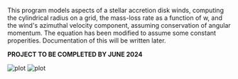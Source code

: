 This program models aspects of a stellar accretion disk winds, computing the cylindrical radius on a grid, the mass-loss rate as a function of w, and the wind's azimuthal velocity component, assuming conservation of angular momentum. The equation has been modified to assume some constant properities. Documentation of this will be written later.

**PROJECT TO BE COMPLETED BY JUNE 2024**

![plot](https://github.com/K1zum1/Disc-Wind-Density-Program/assets/158886560/075b50d3-241a-4b3f-911d-d00dec05c0b1)
![plot](https://github.com/K1zum1/Disc-Wind-Density-Program/blob/main/source/3d_density_distributions.png)

